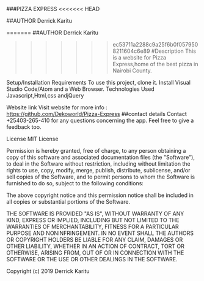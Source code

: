 ###PIZZA EXPRESS
<<<<<<< HEAD

##AUTHOR
Derrick Karitu

=======
##AUTHOR
Derrick Karitu
>>>>>>> ec53711a2288c9a25f6b0f0579508211604c6e89
#Description
This is a website for Pizza Express,home of the best pizza in Nairobi County.

Setup/Installation Requirements
To use this project, clone it.
Install Visual Studio Code/Atom and a Web Browser.
Technologies Used
Javascript,Html,css andjQuery

Website link
Visit website for more info : https://github.com/Dekoworld/Pizza-Express
##contact details
Contact +25403-265-410 for any questions concerning the app. Feel free to give a feedback too.

License
MIT License

Permission is hereby granted, free of charge, to any person obtaining a copy of this software and associated documentation files (the "Software"), to deal in the Software without restriction, including without limitation the rights to use, copy, modify, merge, publish, distribute, sublicense, and/or sell copies of the Software, and to permit persons to whom the Software is furnished to do so, subject to the following conditions:

The above copyright notice and this permission notice shall be included in all copies or substantial portions of the Software.

THE SOFTWARE IS PROVIDED "AS IS", WITHOUT WARRANTY OF ANY KIND, EXPRESS OR IMPLIED, INCLUDING BUT NOT LIMITED TO THE WARRANTIES OF MERCHANTABILITY, FITNESS FOR A PARTICULAR PURPOSE AND NONINFRINGEMENT. IN NO EVENT SHALL THE AUTHORS OR COPYRIGHT HOLDERS BE LIABLE FOR ANY CLAIM, DAMAGES OR OTHER LIABILITY, WHETHER IN AN ACTION OF CONTRACT, TORT OR OTHERWISE, ARISING FROM, OUT OF OR IN CONNECTION WITH THE SOFTWARE OR THE USE OR OTHER DEALINGS IN THE SOFTWARE.

Copyright (c) 2019  Derrick Karitu
